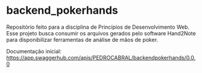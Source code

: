 # backend_pokerhands
Repositório feito para a disciplina de Princípios de Desenvolvimento Web.
Esse projeto busca consumir os arquivos gerados pelo software Hand2Note para disponibilizar ferramentas de análise de mãos de poker.

Documentação inicial:
    https://app.swaggerhub.com/apis/PEDROCABRAL/backendpokerhands/0.0.0 